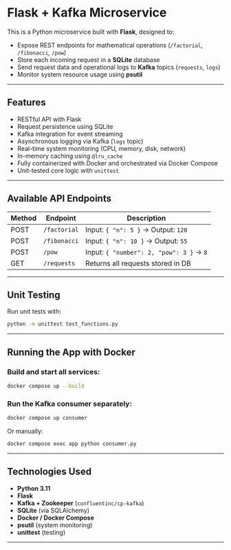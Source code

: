 #  Flask + Kafka Microservice

This is a Python microservice built with **Flask**, designed to:

- Expose REST endpoints for mathematical operations (`/factorial`, `/fibonacci`, `/pow`)
- Store each incoming request in a **SQLite** database
- Send request data and operational logs to **Kafka** topics (`requests`, `logs`)
- Monitor system resource usage using **psutil**

---

##  Features

-  RESTful API with Flask
-  Request persistence using SQLite
-  Kafka integration for event streaming
-  Asynchronous logging via Kafka (`logs` topic)
-  Real-time system monitoring (CPU, memory, disk, network)
-  In-memory caching using `@lru_cache`
-  Fully containerized with Docker and orchestrated via Docker Compose
-  Unit-tested core logic with `unittest`

---



##  Available API Endpoints

| Method | Endpoint        | Description                              |
|--------|------------------|------------------------------------------|
| POST   | `/factorial`     | Input: `{ "n": 5 }` → Output: `120`      |
| POST   | `/fibonacci`     | Input: `{ "n": 10 }` → Output: `55`      |
| POST   | `/pow`           | Input: `{ "number": 2, "pow": 3 }` → `8` |
| GET    | `/requests`      | Returns all requests stored in DB        |

---

##  Unit Testing

Run unit tests with:

```bash
python -m unittest test_functions.py
```

---

##  Running the App with Docker

### Build and start all services:

```bash
docker compose up --build
```

### Run the Kafka consumer separately:

```bash
docker compose up consumer
```

Or manually:

```bash
docker compose exec app python consumer.py
```

---

##  Technologies Used

- **Python 3.11**
- **Flask**
- **Kafka + Zookeeper** (`confluentinc/cp-kafka`)
- **SQLite** (via SQLAlchemy)
- **Docker / Docker Compose**
- **psutil** (system monitoring)
- **unittest** (testing)

---
